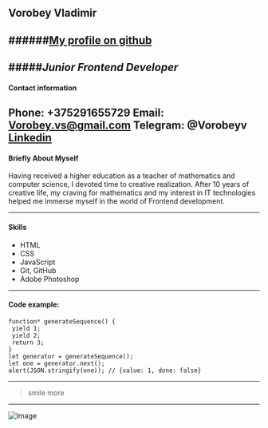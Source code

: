 ## Vorobey Vladimir
######[My profile on github](https://github.com/Vladimir-Vorobey)
---
#####*Junior Frontend Developer*
---
#### Contact information
**Phone:** +375291655729
**Email:** Vorobey.vs@gmail.com
**Telegram:** @Vorobeyv
[Linkedin](https://www.linkedin.com/in/vladimir-vorobey-99695015b/)
---
#### Briefly About Myself 
Having received a higher education as a teacher of mathematics and computer science, I devoted time to creative realization. After 10 years of creative life, my craving for mathematics and my interest in IT technologies helped me immerse myself in the world of Frontend development.

---
#### Skills
* HTML
* CSS
* JavaScript
* Git, GitHub
* Adobe Photoshop
---
#### Code example:

```
function* generateSequence() {
 yield 1;
 yield 2;
 return 3;
}
let generator = generateSequence();
let one = generator.next();
alert(JSON.stringify(one)); // {value: 1, done: false}
```
---
>smile more
---
![Image](https://media-exp1.licdn.com/dms/image/C4E03AQEBBj1hd9erUg/profile-displayphoto-shrink_200_200/0/1521451042921?e=1652918400&v=beta&t=wmQc_7W_MnW4OPLqoOWL6jNwJwVQuufKelUeNja81so)